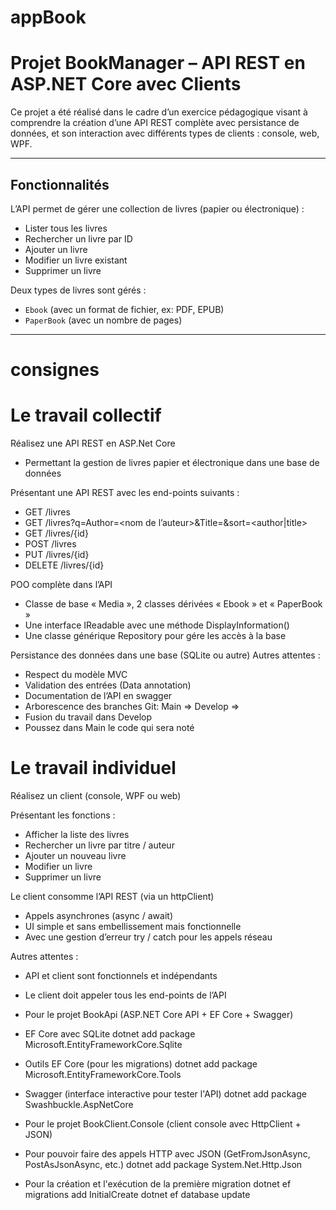 # appBook

# Projet BookManager – API REST en ASP.NET Core avec Clients

Ce projet a été réalisé dans le cadre d’un exercice pédagogique visant à comprendre la création d’une API REST complète avec persistance de données, et son interaction avec différents types de clients : console, web, WPF.

---

## Fonctionnalités

L’API permet de gérer une collection de livres (papier ou électronique) :

- Lister tous les livres
- Rechercher un livre par ID
- Ajouter un livre
- Modifier un livre existant
- Supprimer un livre

Deux types de livres sont gérés :
- `Ebook` (avec un format de fichier, ex: PDF, EPUB)
- `PaperBook` (avec un nombre de pages)

---

# consignes 

# Le travail collectif
Réalisez une API REST en ASP.Net Core
- Permettant la gestion de livres papier et électronique dans une base de
données

Présentant une API REST avec les end-points suivants :
- GET /livres
- GET /livres?q=Author=<nom de l’auteur>&Title=<titre>&sort=<author|title>
- GET /livres/{id}
- POST /livres
- PUT /livres/{id}
- DELETE /livres/{id}

POO complète dans l’API
- Classe de base « Media », 2 classes dérivées « Ebook » et « PaperBook »
- Une interface IReadable avec une méthode DisplayInformation()
- Une classe générique Repository<T> pour gére les accès à la base

Persistance des données dans une base (SQLite ou autre)
Autres attentes :
- Respect du modèle MVC
- Validation des entrées (Data annotation)
- Documentation de l’API en swagger
- Arborescence des branches Git: Main => Develop => <votre nom>
- Fusion du travail dans Develop
- Poussez dans Main le code qui sera noté

# Le travail individuel
Réalisez un client (console, WPF ou web)

Présentant les fonctions :
- Afficher la liste des livres
- Rechercher un livre par titre / auteur
- Ajouter un nouveau livre
- Modifier un livre
- Supprimer un livre

Le client consomme l’API REST (via un httpClient)
- Appels asynchrones (async / await)
- UI simple et sans embellissement mais fonctionnelle
- Avec une gestion d’erreur try / catch pour les appels réseau

Autres attentes :
- API et client sont fonctionnels et indépendants
- Le client doit appeler tous les end-points de l’API

- Pour le projet BookApi (ASP.NET Core API + EF Core + Swagger)
- EF Core avec SQLite
dotnet add package Microsoft.EntityFrameworkCore.Sqlite

- Outils EF Core (pour les migrations)
dotnet add package Microsoft.EntityFrameworkCore.Tools

- Swagger (interface interactive pour tester l'API)
dotnet add package Swashbuckle.AspNetCore

- Pour le projet BookClient.Console (client console avec HttpClient + JSON)
- Pour pouvoir faire des appels HTTP avec JSON (GetFromJsonAsync, PostAsJsonAsync, etc.)
dotnet add package System.Net.Http.Json

- Pour la création et l'exécution de la première migration
dotnet ef migrations add InitialCreate
dotnet ef database update
